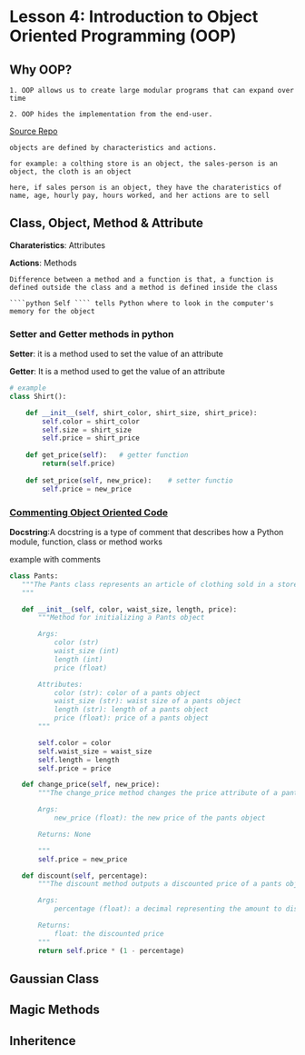# Lesson 4: Introduction to Object Oriented Programming (OOP)

## Why OOP?

    1. OOP allows us to create large modular programs that can expand over time

    2. OOP hides the implementation from the end-user.
    
[Source Repo](https://github.com/udacity/DSND_Term2/tree/master/lessons/ObjectOrientedProgramming/IdeFiles)

    objects are defined by characteristics and actions.
    
    for example: a colthing store is an object, the sales-person is an object, the cloth is an object
    
    here, if sales person is an object, they have the charateristics of name, age, hourly pay, hours worked, and her actions are to sell
    
## Class, Object, Method & Attribute

**Charateristics**: Attributes

**Actions**: Methods

    Difference between a method and a function is that, a function is defined outside the class and a method is defined inside the class
    
    ````python Self ```` tells Python where to look in the computer's memory for the object

    
### Setter and Getter methods in python

**Setter**: it is a method used to set the value of an attribute

**Getter**: It is a method used to get the value of an attribute

````python
# example
class Shirt():

    def __init__(self, shirt_color, shirt_size, shirt_price):
        self.color = shirt_color
        self.size = shirt_size
        self.price = shirt_price
        
    def get_price(self):   # getter function
        return(self.price)
        
    def set_price(self, new_price):    # setter functio
        self.price = new_price
````

### [Commenting Object Oriented Code](https://sphinxcontrib-napoleon.readthedocs.io/en/latest/example_google.html)

**Docstring**:A docstring is a type of comment that describes how a Python module, function, class or method works
 
 example with comments
 ````python
 class Pants:
    """The Pants class represents an article of clothing sold in a store
    """

    def __init__(self, color, waist_size, length, price):
        """Method for initializing a Pants object

        Args: 
            color (str)
            waist_size (int)
            length (int)
            price (float)

        Attributes:
            color (str): color of a pants object
            waist_size (str): waist size of a pants object
            length (str): length of a pants object
            price (float): price of a pants object
        """

        self.color = color
        self.waist_size = waist_size
        self.length = length
        self.price = price

    def change_price(self, new_price):
        """The change_price method changes the price attribute of a pants object

        Args: 
            new_price (float): the new price of the pants object

        Returns: None

        """
        self.price = new_price

    def discount(self, percentage):
        """The discount method outputs a discounted price of a pants object

        Args:
            percentage (float): a decimal representing the amount to discount

        Returns:
            float: the discounted price
        """
        return self.price * (1 - percentage)
 ````
## Gaussian Class

## Magic Methods

## Inheritence
